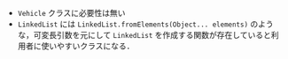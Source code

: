 - `Vehicle` クラスに必要性は無い
- `LinkedList` には `LinkedList.fromElements(Object... elements)` のような，可変長引数を元にして `LinkedList` を作成する関数が存在していると利用者に使いやすいクラスになる．
